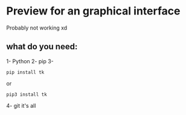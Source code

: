 # Preview for an graphical interface


Probably not working xd

## what do you need:
1- Python
2- pip
3-
```
pip install tk
```
or
```
pip3 install tk
```
4- git 
it's all


